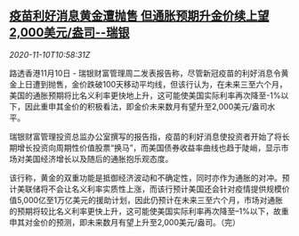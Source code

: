 <!--1605007402000-->
[疫苗利好消息黄金遭抛售 但通胀预期升金价续上望2,000美元/盎司--瑞银](https://cn.reuters.com/article/ubs-gold-outlook-1110-tues-idCNKBS27Q1DO)
------

<div><i>2020-11-10T10:58:31Z</i></div><p>路透香港11月10日 - 瑞银财富管理周二发表报告称，尽管新冠疫苗的利好消息令黄金上日遭到抛售，金价跌破100天移动平均线，但该行认为，在未来三至六个月，美国的通胀预期将比名义利率更快地上升，这可能使美国实际利率再次降至-1%以下，因此重申其金价的积极看法，即金价未来数月有望升至2,000美元/盎司水平。</p><p>瑞银财富管理投资总监办公室撰写的报告指，疫苗的利好消息使投资者开始了将长期增长投资向周期性价值股票“换马”，而美国债券收益率曲线也趋于陡峭，显示市场对美国经济增长以及随后的通胀抱乐观态度。</p><p>该行称，黄金的双重功能是抵御经济波动和不确定性，同时亦作为通胀的对冲。预计美联储将不会让名义利率实质性上涨，而该行预计美国还会针对疫情提供规模价值5,000亿至1万亿美元的援助计划，因此仍预计在未来三至六个月，市场对通胀的预期将较比名义利率更快上升，这可能使美国实际利率再次降至–1%以下，故重申其对金价的预测，即未来数月有望上升至2,000美元/盎司。（完）</p>
